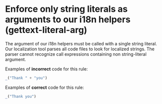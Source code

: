 # Enforce only string literals as arguments to our i18n helpers (gettext-literal-arg)

The argument of our i18n helpers must be called with a single string literal.
Our localization tool parses all code files to look for localized strings. The parser cannot recognize call expressions containing non string-literal argument.

Examples of **incorrect** code for this rule:

```js
_("Thank " + "you")
```

Examples of **correct** code for this rule:

```js
_("Thank you")
```
